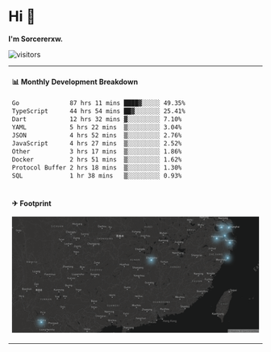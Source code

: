 # Hi 👋

**I'm Sorcererxw.**

![visitors](https://visitor-badge.glitch.me/badge?page_id=sorcererxw.sorcererx)

<table width="800px">
<tr>
<td valign="top" width="50%">

#### 📊 Monthly Development Breakdown

<!--START_SECTION:waka-->
```text
Go              87 hrs 11 mins ████▓░░░░░ 49.35%
TypeScript      44 hrs 54 mins ██▓░░░░░░░ 25.41%
Dart            12 hrs 32 mins ▓░░░░░░░░░ 7.10%
YAML            5 hrs 22 mins  ▒░░░░░░░░░ 3.04%
JSON            4 hrs 52 mins  ▒░░░░░░░░░ 2.76%
JavaScript      4 hrs 27 mins  ▒░░░░░░░░░ 2.52%
Other           3 hrs 17 mins  ▒░░░░░░░░░ 1.86%
Docker          2 hrs 51 mins  ▒░░░░░░░░░ 1.62%
Protocol Buffer 2 hrs 18 mins  ▒░░░░░░░░░ 1.30%
SQL             1 hr 38 mins   ▒░░░░░░░░░ 0.93%
```
<!--END_SECTION:waka-->

</tr>
<tr>
<td colspan="2">

#### ✈ Footprint

![footprint](./footprint.png)

</td>
</tr>
</table>


